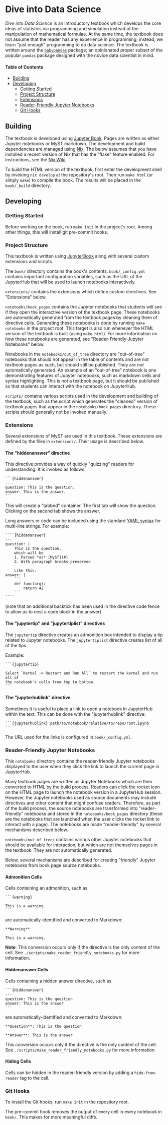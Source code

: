 Dive into Data Science
======================

*Dive into Data Science* is an introductory textbook which develops the core
ideas of statistics via programming and simulation instead of the manipulation
of mathematical formulae. At the same time, the textbook does not assume that the
reader has any experience in programming; instead, we learn "just enough"
programming to do data science. The textbook is written around the
[`babypandas`](https://github.com/babypandas-dev/babypandas) package; an
opinionated proper subset of the popular `pandas` package designed with the
novice data scientist in mind.


#### Table of Contents

- [Building](#building)
- [Developing](#developing)
    - [Getting Started](#getting-started)
    - [Project Structure](#project-structure)
    - [Extensions](#extensions)
    - [Reader-Friendly Jupyter Notebooks](#reader-friendly-jupyter-notebooks)
    - [Git Hooks](git-hooks)


Building
--------

The textbook is developed using [Jupyter Book](https://jupyterbook.org/intro.html).
Pages are written as either Jupyter notebooks or MyST markdown. The development
and build dependencies are managed using [Nix](https://nixos.org/). The below
assumes that you have installed a recent version of Nix that has the "flake"
feature enabled. For instructions, see the [Nix
Wiki](https://nixos.wiki/wiki/Flakes).

To build the HTML version of the textbook, first enter the development shell by
invoking `nix develop` at the repository's root. Then run `make html` (or
simply `make`) to compile the book. The results will be placed in the
`book/_build` directory.

Developing
----------

### Getting Started

Before working on the book, run `make init` in the project's root. Among other
things, this will install git pre-commit hooks.

### Project Structure

This textbook is written using [JupyterBook](jupyterbook.org) along with
several custom extensions and scripts.

The `book/` directory contains the book's contents. `book/_config.yml` contains
important configuration variables, such as the URL of the JupyterHub that will
be used to launch notebooks interactively.

`extensions/` contains the extensions which define custom directives. See
"Extensions" below.

`notebooks/book_pages` contains the Jupyter notebooks that students will see if
they open the interactive version of the textbook page. These notebooks are
automatically generated from the textbook pages by cleaning them of directive
cells. Generating these notebooks is done by running `make notebooks` in the
project root. This target is also run whenever the HTML version of the textbook
is built (using `make html`). For more information on how these notebooks are
generated, see "Reader-Friendly Jupyter Notebooks" below.

Notebooks in the `notebooks/out_of_tree` directory are "out-of-tree" notebooks
that should not appear in the table of contents and are not textbook pages as
such, but should still be published. They are *not* automatically generated. An
example of an "out-of-tree" notebook is one demonstrating features of Jupyter
notebooks, such as markdown cells and syntax highlighting. This is not a
textbook page, but it should be published so that students can interact with the
notebook on JupyterHub.

`scripts/` contains various scripts used in the development and building of the
textbook, such as the script which generates the "cleaned" version of textbook
pages that appear in the `notebooks/book_pages` directory. These scripts should
generally not be invoked manually.

### Extensions

Several extensions of MyST are used in this textbook. These extensions are
defined by the files in `extensions/`. Their usage is described below.

#### The "hiddenanswer" directive

This directive provides a way of quickly "quizzing" readers for understanding.
It is invoked as follows:

    ```{hiddenanswer}
    ---
    question: This is the question.
    answer: This is the answer.
    ```

This will create a "tabbed" container. The first tab will show the question.
Clicking on the second tab shows the answer.

Long answers or code can be included using the standard 
[YAML syntax](https://yaml-multiline.info/) for multi-line strings. For example:

    ````{hiddenanswer}
    ---
    question: |
        This is the question,
        which will be
        1. Parsed *as* [MyST](#)
        2. With paragraph breaks preserved

        Like this.
    answer: |
        ```
        def func(arg):
            return 42
        ```
    ````
(note that an additional backtick has been used in the directive code fence to
allow us to nest a code block in the answer)

#### The "jupytertip" and "jupytertiplist" directives

The `jupytertip` directive creates an admonition box intended to display a tip
related to Jupyter notebooks. The `jupytertiplist` directive creates list of
all of the tips.

Example:

    ```{jupytertip}

    Select `Kernel -> Restart and Run All` to restart the kernel and run all of
    the notebook's cells from top to bottom.
    ```

#### The "jupyterhublink" directive

Sometimes it is useful to place a link to open a notebook in JupyterHub within
the text. This can be done with the "jupyterhublink" directive:

    ```{jupyterhublink} path/to/notebook/relative/to/repo/root.ipynb
    ```

The URL used for the links is configured in `book/_config.yml`.

### Reader-Friendly Jupyter Notebooks

This `notebooks` directory contains the reader-friendly Jupyter notebooks
displayed to the user when they click the link to launch the current page in
JupyterHub.

Many textbook pages are written as Jupyter Notebooks which are then converted to
HTML by the build process. Readers can click the rocket icon on the HTML page to
launch the notebook version in a JupyterHub session. However, the Jupyter
notebooks used as source documents may include directives and other content that
might confuse readers. Therefore, as part of the build process, the source
notebooks are transformed into "reader-friendly" notebooks and stored in the
`notebooks/book_pages` directory (these are the notebooks that are launched when
the user clicks the rocket link to interact with a page). The notebooks are made
"reader-friendly" by several mechanisms described below.

`notebooks/out_of_tree/` contains various other Jupyter notebooks that should be
available for interaction, but which are not themselves pages in the textbook.
They are not automatically generated.

Below, several mechanisms are described for creating "friendly" Jupyter
notebooks from book page source notebooks.


#### Admonition Cells

Cells containing an admonition, such as

    ```{warning}

    This is a warning.
    ```

are automatically-identified and converted to Markdown:

    **Warning**

    This is a warning.


**Note**: This conversion occurs only if the directive is the only content of
the cell. See `./scripts/make_reader_friendly_notebooks.py` for more
information.


#### Hiddenanswer Cells

Cells containing a hidden answer directive, such as

    ```{Hiddenanswer}
    ---
    question: This is the question
    answer: This is the answer
    ```

are automatically-identified and converted to Markdown:

    **Question**: This is the question

    **Answer**: This is the answer

This conversion occurs only if the directive is the only content of the cell.
See `./scripts/make_reader_friendly_notebooks.py` for more information.


#### Hiding Cells

Cells can be hidden in the reader-friendly version by adding a
`hide-from-reader` tag to the cell.

### Git Hooks

To install the Git hooks, run `make init` in the repository root.

The pre-commit hook removes the output of every cell in every notebook in
`book/`. This makes for more meaningful diffs.
